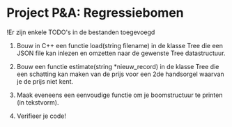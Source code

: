 # Project P&A: Regressiebomen
!Er zijn enkele TODO's in de bestanden toegevoegd

1) Bouw in C++ een functie load(string filename) in de klasse Tree die een JSON file kan
inlezen en omzetten naar de gewenste Tree datastructuur.

2) Bouw een functie estimate(string *nieuw_record) in de klasse Tree die een schatting
kan maken van de prijs voor een 2de handsorgel waarvan je de prijs niet kent.

3) Maak eveneens een eenvoudige functie om je boomstructuur te printen (in
tekstvorm).
4) Verifieer je code!
